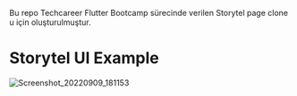 Bu repo Techcareer Flutter Bootcamp sürecinde verilen Storytel page clone u için oluşturulmuştur. 

# Storytel UI Example

![Screenshot_20220909_181153](https://user-images.githubusercontent.com/17355685/189384916-74605a54-d975-40b7-a70c-2e1750b2a258.png)



